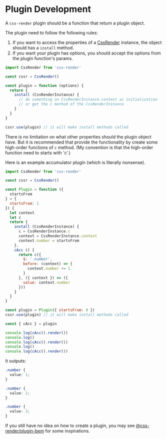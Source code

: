 # Plugin Development
A `css-render` plugin should be a function that return a plugin object.

The plugin need to follow the following rules:
1. If you want to access the properties of a [CssRender](css-render-instance.md) instance, the object should has a `install` method.
2. If you want your plugin has options, you should accept the options from the plugin function's params.
```js
import CssRender from 'css-render'

const cssr = CssRender()

const plugin = function (options) {
  return {
    install (CssRenderInstance) {
      // do something on CssRenderInstance.context as initialization
      // or get the c method of the CssRenderInstance
    }
  }
}

cssr.use(plugin) // it will make install methods called
```

There is no limitation on what other properties should the plugin object have. But it is recommended that provide the functionality by create some high-order functions of `c` method. (My convention is that the high-order function need to starts with 'c'.)

Here is an example accumulator plugin (which is literally nonsense).
```js
import CssRender from 'css-render'

const cssr = CssRender()

const Plugin = function ({
  startsFrom
} = {
  startsFrom: 1
}) {
  let context
  let c
  return {
    install (CssRenderInstance) {
      c = CssRenderInstance.c
      context = CssRenderInstance.context
      context.number = startsFrom
    },
    cAcc () {
      return c({
        $: '.number',
        before: (context) => {
          context.number += 1
        }
      }, ({ context }) => ({
        value: context.number
      }))
    }
  }
}

const plugin = Plugin({ startsFrom: 0 })
cssr.use(plugin) // it will make install methods called

const { cAcc } = plugin

console.log(cAcc().render())
console.log()
console.log(cAcc().render())
console.log()
console.log(cAcc().render())
```
It outputs:

```css
.number {
  value: 1;
}

.number {
  value: 2;
}

.number {
  value: 3;
}
```

If you still have no idea on how to create a plugin, you may see [@css-render/plugin-bem](https://github.com/07akioni/css-render/tree/master/packages/plugins/bem) for some inspirations.
